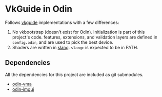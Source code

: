 # VkGuide in Odin

Follows [vkguide](https://vkguide.dev/) implementations with a few differences:

1. No vkbootstrap (doesn't exist for Odin). Initialization is part of this project's code. features,
extensions, and validation layers are defined in `config.odin`, and are used to pick the best device.
2. Shaders are written in [slang](https://github.com/shader-slang/slang). `slangc` is expected to be in PATH.

## Dependencies

 All the dependencies for this project are included as git submodules.
 
 - [odin-vma](https://github.com/DanielGavin/odin-vma)
 - [odin-imgui](https://gitlab.com/L-4/odin-imgui)
